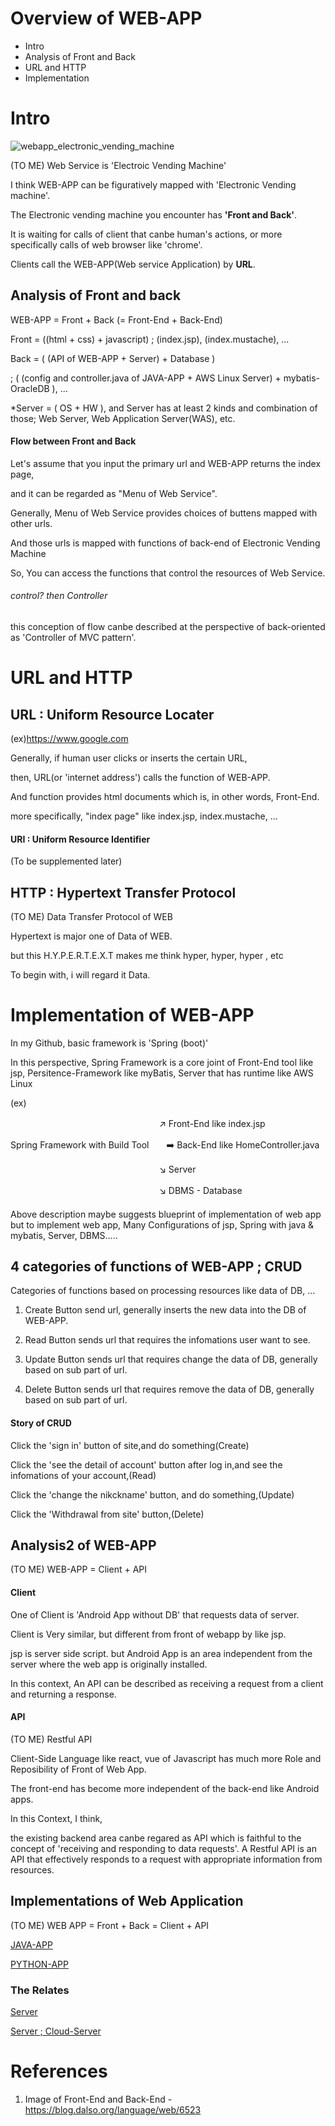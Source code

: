 # Overview of WEB-APP
* Intro
* Analysis of Front and Back
* URL and HTTP
* Implementation

# Intro
![webapp_electronic_vending_machine](./imgs/1.png)

(TO ME) Web Service is 'Electroic Vending Machine'

I think WEB-APP can be figuratively mapped with 'Electronic Vending machine'.

The Electronic vending machine you encounter has __'Front and Back'__.

It is waiting for calls of client that canbe human's actions, or more specifically calls of web browser like 'chrome'.

Clients call the WEB-APP(Web service Application) by __URL__.

## Analysis of Front and back

WEB-APP = Front + Back (= Front-End + Back-End)

Front = ((html + css) + javascript) ; (index.jsp), (index.mustache), ...

Back = ( (API of WEB-APP + Server) + Database )

; ( (config and controller.java of JAVA-APP + AWS Linux Server) + mybatis-OracleDB ), ...

*Server = ( OS + HW ), and Server has at least 2 kinds and combination of those; Web Server, Web Application Server(WAS), etc.

#### Flow between Front and Back

Let's assume that you input the primary url and WEB-APP returns the index page,

and it can be regarded as "Menu of Web Service".

Generally, Menu of Web Service provides choices of buttens mapped with other urls.

And those urls is mapped with functions of back-end of Electronic Vending Machine

So, You can access the functions that control the resources of Web Service.


###### control? then Controller
this conception of flow canbe described at the perspective of back-oriented as 'Controller of MVC pattern'.

# URL and HTTP

## URL : Uniform Resource Locater
(ex)https://www.google.com

Generally, if human user clicks or inserts the certain URL,

then, URL(or 'internet address') calls the function of WEB-APP.

And function provides html documents which is, in other words, Front-End.

more specifically, "index page"  like index.jsp, index.mustache, ...

#### URI : Uniform Resource Identifier
(To be supplemented later)

## HTTP : Hypertext Transfer Protocol
(TO ME) Data Transfer Protocol of WEB

Hypertext is major one of Data of WEB.

but this H.Y.P.E.R.T.E.X.T makes me think hyper, hyper, hyper , etc

 To begin with, i will regard it Data.

# Implementation of WEB-APP

In my Github, basic framework is 'Spring (boot)'

In this perspective, Spring Framework is a core joint of Front-End tool like jsp, Persitence-Framework like myBatis, Server that has runtime like AWS Linux

(ex)

　　　　　　　　　　　　　　　　　:arrow_upper_right: Front-End like index.jsp

Spring Framework with Build Tool　　:arrow_right: Back-End like HomeController.java

　　　　　　　　　　　　　　　　　:arrow_lower_right: Server

　　　　　　　　　　　　　　　　　:arrow_lower_right:  DBMS - Database

####
Above description maybe suggests blueprint of implementation of web app
but to implement web app, Many Configurations of jsp, Spring with java & mybatis, Server, DBMS.....

## 4 categories of functions of WEB-APP ; CRUD
Categories of functions based on processing resources like data of DB, ...

1. Create
Button send url, generally inserts the new data into the DB of WEB-APP.

2. Read
Button sends url that requires the infomations user want to see.

3. Update
Button sends url that requires change the data of DB, generally based on sub part of url.

4. Delete
Button sends url that requires remove the data of DB, generally based on sub part of url.

#### Story of CRUD
Click the 'sign in' button of site,and do something(Create)

Click the 'see the detail of account' button after log in,and see the infomations of your account,(Read)

Click the 'change the nikckname' button, and do something,(Update)

Click the 'Withdrawal from site' button,(Delete)

## Analysis2 of WEB-APP
(TO ME) WEB-APP = Client + API

#### Client
One of Client is 'Android App without DB' that requests data of server.

Client is Very similar, but different from front of webapp by like jsp.

jsp is server side script. but Android App is an area independent from the server where the web app is originally installed.

In this context, An API can be described as receiving a request from a client and returning a response.

#### API
(TO ME) Restful API

Client-Side Language like react, vue of Javascript has much more Role and Reposibility of Front of Web App.

The front-end has become more independent of the back-end like Android apps.

In this Context, I think,

the existing backend area canbe regared as API which is faithful to the concept of 'receiving and responding to data requests'. A Restful API is an API that effectively responds to a request with appropriate information from resources.

## Implementations of Web Application
(TO ME) WEB APP = Front + Back = Client + API

[JAVA-APP](https://github.com/devsacti/JAVA-APP)

[PYTHON-APP](https://github.com/devsacti/PYTHON-APP)

### The Relates
[Server](https://github.com/devsacti/Server)

[Server ; Cloud-Server](https://github.com/devsacti/Cloud-Server-and-Extensions)

# References
1. Image of Front-End and Back-End - https://blog.dalso.org/language/web/6523